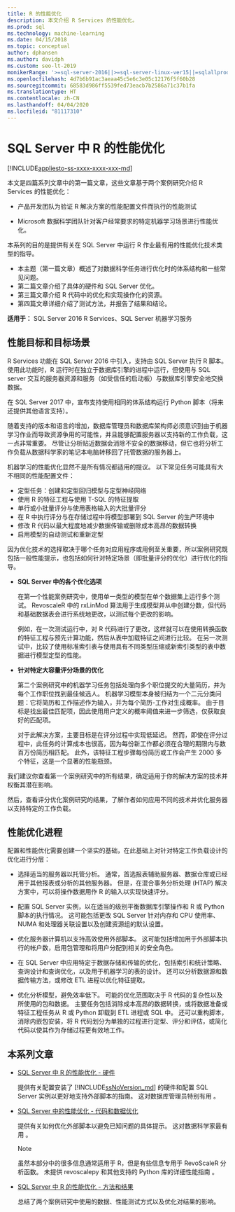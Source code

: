 ```yaml
---
title: R 的性能优化
description: 本文介绍 R Services 的性能优化。
ms.prod: sql
ms.technology: machine-learning
ms.date: 04/15/2018
ms.topic: conceptual
author: dphansen
ms.author: davidph
ms.custom: seo-lt-2019
monikerRange: '>=sql-server-2016||>=sql-server-linux-ver15||=sqlallproducts-allversions'
ms.openlocfilehash: 4d7b6b91ac3aeaa45c5e6c3e05c12176f5f60b28
ms.sourcegitcommit: 68583d986ff5539fed73eacb7b2586a71c37b1fa
ms.translationtype: HT
ms.contentlocale: zh-CN
ms.lasthandoff: 04/04/2020
ms.locfileid: "81117310"
---
```

# <a name="performance-tuning-for-r-in-sql-server"></a>SQL Server 中 R 的性能优化
[!INCLUDE[appliesto-ss-xxxx-xxxx-xxx-md](../../includes/appliesto-ss-xxxx-xxxx-xxx-md.md)]

本文是四篇系列文章中的第一篇文章，这些文章基于两个案例研究介绍 R Services 的性能优化：

- 产品开发团队为验证 R 解决方案的性能配置文件而执行的性能测试

- Microsoft 数据科学团队针对客户经常要求的特定机器学习场景进行性能优化。

本系列的目的是提供有关在 SQL Server 中运行 R 作业最有用的性能优化技术类型的指导。

+ 本主题（第一篇文章）概述了对数据科学任务进行优化时的体系结构和一些常见问题。
+ 第二篇文章介绍了具体的硬件和 SQL Server 优化。
+ 第三篇文章介绍 R 代码中的优化和实现操作化的资源。
+ 第四篇文章详细介绍了测试方法，并报告了结果和结论。

**适用于：** SQL Server 2016 R Services、SQL Server 机器学习服务

## <a name="performance-goals-and-targeted-scenarios"></a>性能目标和目标场景

R Services 功能在 SQL Server 2016 中引入，支持由 SQL Server 执行 R 脚本。 使用此功能时，R 运行时在独立于数据库引擎的进程中运行，但使用与 SQL server 交互的服务器资源和服务（如受信任的启动板）与数据库引擎安全地交换数据。

在 SQL Server 2017 中，宣布支持使用相同的体系结构运行 Python 脚本（将来还提供其他语言支持）。

随着支持的版本和语言的增加，数据库管理员和数据库架构师必须意识到由于机器学习作业而导致资源争用的可能性，并且能够配置服务器以支持新的工作负载，这一点非常重要。 尽管让分析贴近数据会消除不安全的数据移动，但它也将分析工作负载从数据科学家的笔记本电脑转移回了托管数据的服务器上。

机器学习的性能优化显然不是所有情况都适用的提议。 以下常见任务可能具有大不相同的性能配置文件：

- 定型任务：创建和定型回归模型与定型神经网络
- 使用 R 的特征工程与使用 T-SQL 的特征提取
- 单行或小批量评分与使用表格输入的大批量评分
- 在 R 中执行评分与在存储过程中将模型部署到 SQL Server 的生产环境中
- 修改 R 代码以最大程度地减少数据传输或删除成本高昂的数据转换
- 启用模型的自动测试和重新定型

因为优化技术的选择取决于哪个任务对应用程序或用例至关重要，所以案例研究既包括一般性能提示，也包括如何针对特定场景（即批量评分的优化）进行优化的指导。

+ **SQL Server 中的各个优化选项**

    在第一个性能案例研究中，使用单一类型的模型在单个数据集上运行多个测试。 RevoscaleR 中的 rxLinMod 算法用于生成模型并从中创建分数，但代码和基础数据表会进行系统地更改，以测试每个更改的影响。

    例如，在一次测试运行中，对 R 代码进行了更改，这样就可以在使用转换函数的特征工程与预先计算功能，然后从表中加载特征之间进行比较。 在另一次测试中，比较了使用标准索引表与使用具有不同类型压缩或新索引类型的表中数据进行模型定型的性能。

+ **针对特定大容量评分场景的优化**

    第二个案例研究中的机器学习任务包括处理向多个职位提交的大量简历，并为每个工作职位找到最佳候选人。 机器学习模型本身被归结为一个二元分类问题：它将简历和工作描述作为输入，并为每个简历-工作对生成概率。 由于目标是找出最佳匹配项，因此使用用户定义的概率阈值来进一步筛选，仅获取良好的匹配项。

    对于此解决方案，主要目标是在评分过程中实现低延迟。 然而，即使在评分过程中，此任务的计算成本也很高，因为每份新工作都必须在合理的期限内与数百万份简历相匹配。 此外，该特征工程步骤每份简历或工作会产生 2000 多个特征，这是一个显著的性能瓶颈。

我们建议你查看第一个案例研究中的所有结果，确定适用于你的解决方案的技术并权衡其潜在影响。

然后，查看评分优化案例研究的结果，了解作者如何应用不同的技术并优化服务器以支持特定的工作负载。

## <a name="performance-optimization-process"></a>性能优化进程

配置和性能优化需要创建一个坚实的基础，在此基础上对针对特定工作负载设计的优化进行分层：

- 选择适当的服务器以托管分析。 通常，首选报表辅助服务器、数据仓库或已经用于其他报表或分析的其他服务器。 但是，在混合事务分析处理 (HTAP) 解决方案中，可以将操作数据用作 R 的输入以实现快速评分。

- 配置 SQL Server 实例，以在适当的级别平衡数据库引擎操作和 R 或 Python 脚本的执行情况。 这可能包括更改 SQL Server 针对内存和 CPU 使用率、NUMA 和处理器关联设置以及创建资源组的默认设置。

- 优化服务器计算机以支持高效使用外部脚本。 这可能包括增加用于外部脚本执行的帐户数，启用包管理和将用户分配到相关的安全角色。

- 在 SQL Server 中应用特定于数据存储和传输的优化，包括索引和统计策略、查询设计和查询优化，以及用于机器学习的表的设计。 还可以分析数据源和数据传输方法，或修改 ETL 进程以优化特征提取。

- 优化分析模型，避免效率低下。 可能的优化范围取决于 R 代码的复杂性以及所使用的包和数据。 主要任务包括消除成本高昂的数据转换，或将数据准备或特征工程任务从 R 或 Python 卸载到 ETL 进程或 SQL 中。 还可以重构脚本，消除内嵌包安装，将 R 代码划分为单独的过程进行定型、评分和评估，或简化代码以使其作为存储过程更有效地工作。

## <a name="articles-in-this-series"></a>本系列文章

+ [SQL Server 中 R 的性能优化 - 硬件](../r/sql-server-configuration-r-services.md)

    提供有关配置安装了 [!INCLUDE[ssNoVersion_md](../../includes/ssnoversion-md.md)] 的硬件和配置 SQL Server 实例以更好地支持外部脚本的指南。 这对数据库管理员特别有用  。

+ [SQL Server 中的性能优化 - 代码和数据优化](../r/r-and-data-optimization-r-services.md)

    提供有关如何优化外部脚本以避免已知问题的具体提示。 这对数据科学家最有用  。

    > [!NOTE]
    > 虽然本部分中的很多信息通常适用于 R，但是有些信息专用于 RevoScaleR 分析函数。 未提供 revoscalepy 和其他支持的 Python 库的详细性能指南  。
    >

+ [SQL Server 中 R 的性能优化 - 方法和结果](../r/performance-case-study-r-services.md)

    总结了两个案例研究中使用的数据、性能测试方式以及优化对结果的影响。
